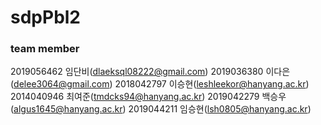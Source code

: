# sdpPbl2

### team member
2019056462 임단비(dlaeksql08222@gmail.com)
2019036380 이다은(delee3064@gmail.com)
2018042797 이승현(leshleekor@hanyang.ac.kr)
2014040946 최여준(tmdcks94@hanyang.ac.kr)
2019042279 백승우(algus1645@hanyang.ac.kr)
2019044211 임승현(lsh0805@hanyang.ac.kr)
